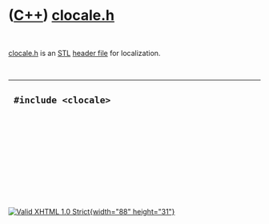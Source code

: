 



 

 

 

 

 

([C++](Cpp.htm)) [clocale.h](CppClocaleH.htm)
=============================================

 

[clocale.h](CppClocaleH.htm) is an [STL](CppStl.htm) [header
file](CppHeaderFile.htm) for localization.

 

  -----------------------
  ` #include <clocale>`
  -----------------------

 

 

 

 

 





 

[![Valid XHTML 1.0 Strict](valid-xhtml10.png){width="88"
height="31"}](http://validator.w3.org/check?uri=referer)
